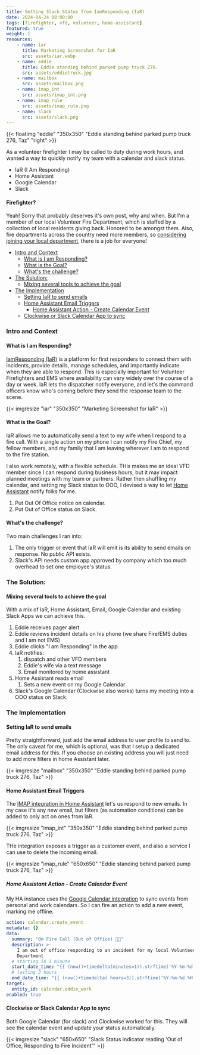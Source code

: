 ```yaml
---
title: Setting Slack Status from IamResponding (IaR)
date: 2024-04-24 08:00:00
tags: [firefighter, vfd, volunteer, home-assistant]
featured: true
weight: 1
resources:
    - name: iar
      title: Marketing Screenshot for IaR
      src: assets/iar.webp
    - name: eddie
      title: Eddie standing behind parked pump truck 276. 
      src: assets/eddietruck.jpg
    - name: mailbox
      src: assets/mailbox.png
    - name: imap_int
      src: assets/imap_int.png
    - name: imap_rule
      src: assets/imap_rule.png
    - name: slack
      src: assets/slack.png
---
```

{{< floatimg "eddie" "350x350" "Eddie standing behind parked pump truck 276, Taz" "right" >}}

As a volunteer firefighter I may be called to duty during work hours, and wanted a way to quickly notify my team with a calendar and slack status.

- IaR (I Am Responding)
- Home Assistant
- Google Calendar
- Slack

#### Firefighter?

Yeah! Sorry that probably deserves it's own post, why and when. But I'm a member of our local Volunteer Fire Department, which is staffed by a collection of local residents giving back. Honored to be amongst them.  Also, fire departments across the country need more members, so [considering joining your local department](https://makemeafirefighter.org/), there is a job for everyone!



<!--more-->

- [Intro and Context](#intro-and-context)
  - [What is I am Responding?](#what-is-i-am-responding)
  - [What is the Goal?](#what-is-the-goal)
  - [What's the challenge?](#whats-the-challenge)
- [The Solution:](#the-solution)
  - [Mixing several tools to achieve the goal](#mixing-several-tools-to-achieve-the-goal)
- [The Implementation](#the-implementation)
  - [Setting IaR to send emails](#setting-iar-to-send-emails)
  - [Home Assistant Email Triggers](#home-assistant-email-triggers)
    - [Home Assistant Action - Create Calendar Event](#home-assistant-action---create-calendar-event)
  - [Clockwise or Slack Calendar App to sync](#clockwise-or-slack-calendar-app-to-sync)


### Intro and Context



#### What is I am Responding?

[IamResponding (IaR)](https://www.iamresponding.com/) is a platform for first responders to connect them with incidents, provide details, manage schedules, and importantly indicate when they are able to respond.  This is especially important for Volunteer Firefighters and EMS where availability can vary widely over the course of a day or week.   IaR lets the dispatcher notify everyone, and let's the command officers know who's coming before they send the response team to the scene.

{{< imgresize "iar" "350x350" "Marketing Screenshot for IaR" >}}

#### What is the Goal?

IaR allows me to automatically send a text to my wife when I respond to a fire call. With a single action on my phone I can notify my Fire Chief, my fellow members, and my family that I am leaving wherever I am to respond to the fire station.  

I also work remotely, with a flexible schedule.  THis makes me an ideal VFD member since I can respond during business hours, but it may impact planned meetings with my team or partners.  Rather then shuffling my calendar, and setting my Slack status to OOO, I devised a way to let [Home Assistant](https://www.home-assistant.io/) notify folks for me.

1. Put Out Of Office notice on calendar.
2. Put Out of Office status on Slack.


#### What's the challenge?

Two main challenges I ran into:
1. The only trigger or event that IaR will emit is its ability to send emails on response. No public API exists.
2. Slack's API needs custom app approved by company which too much overhead to set one employee's status.



### The Solution: 


#### Mixing several tools to achieve the goal
With a mix of IaR, Home Assistant, Email, Google Calendar and existing Slack Apps we can achieve this.

1. Eddie receives pager alert
2. Eddie reviews incident details on his phone (we share Fire/EMS duties and I am not EMS)
3. Eddie clicks "I am Responding" in the app.
4. IaR notifies:
   1.  dispatch and other VFD members
   2.  Eddie's wife via a text message
   3.  Email monitored by home assistant
5.  Home Assistant reads email
    1.  Sets a new event on my Google Calendar
6.  Slack's Google Calendar (Clockwise also works) turns my meeting into a OOO status on Slack.


### The Implementation

#### Setting IaR to send emails
 
Pretty straightforward, just add the email address to user profile to send to.  The only caveat for me, which is optional, was that I setup a dedicated email address for this.  If you choose an existing address you will just need to add more filters in home Assistant later.

{{< imgresize "mailbox" "350x350" "Eddie standing behind parked pump truck 276, Taz" >}}

#### Home Assistant Email Triggers

The [IMAP integration in Home Assistant](https://www.home-assistant.io/integrations/imap/) let's us respond to new emails.  In my case it's any new email, but filters (as automation conditions) can be added to only act on ones from IaR.

{{< imgresize "imap_int" "350x350" "Eddie standing behind parked pump truck 276, Taz" >}}

THe integration exposes a trigger as a customer event, and also a service I can use to delete the incoming email. 

{{< imgresize "imap_rule" "650x650" "Eddie standing behind parked pump truck 276, Taz" >}}

##### Home Assistant Action - Create Calendar Event

My HA instance uses the [Google Calendar integration](https://www.home-assistant.io/integrations/google/) to sync events from personal and work calendars. So I can fire an action to add a new event, marking me offline.

```yaml
action: calendar.create_event
metadata: {}
data:
  summary: "On Fire Call (Out of Office) 🧑‍🚒"
  description: >-
    I am out of office responding to an incident for my local Volunteer Fire
    Department
  # starting in 1 minute
  start_date_time: "{{ (now()+timedelta(minutes=1)).strftime('%Y-%m-%d %H:%M:%S') }}"
  # lasting 3 hours
  end_date_time: "{{ (now()+timedelta( hours=3)).strftime('%Y-%m-%d %H:%M:%S') }}"
target:
  entity_id: calendar.eddie_work
enabled: true
```

#### Clockwise or Slack Calendar App to sync

Both Google Calendar (for slack) and Clockwise worked for this.  They will see the calendar event and update your status automatically.


{{< imgresize "slack" "650x650" "Slack Status indicator reading 'Out of Office, Responding to Fire Incident'" >}}